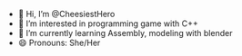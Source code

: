 - 👋 Hi, I’m @CheesiestHero
- 👀 I’m interested in programming game with C++
- 🌱 I’m currently learning Assembly, modeling with blender
- 😄 Pronouns: She/Her
